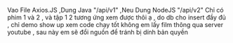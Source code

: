 Vao File Axios.JS ,Dung Java "/api/v1" ,Neu Dung NodeJS "/api/v2"
Chỉ có phim 1 và 2 , và tập 1 2 tương ứng xem được thôi ạ , do db cho insert đầy đủ , chỉ demo show up xem code chạy tốt không 
em lấy film thông qua server youtube , sau này em sẽ đổi nguồn để tránh bị dính bản quyền 
<!--Có vấn dề gì về config ib trực tiếp fb em ạ https://www.facebook.com/truongduy.nguyen.52090/ một vài module hình như bị mất khi em úp lên thì phải-->
